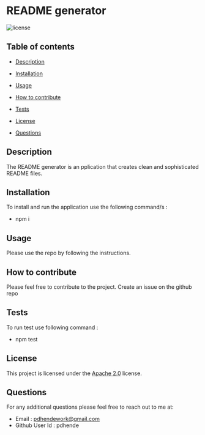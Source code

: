 
  # README generator

  ![license](https://img.shields.io/badge/license-Apache%202.0-blue.svg)

  ## Table of contents
  * [Description](#description)

  * [Installation](#installation)

  * [Usage](#usage)

  * [How to contribute](#how-to-contribute)

  * [Tests](#tests)

  * [License](#license)

  * [Questions](#questions)

  ## Description

  The README generator is an pplication that creates clean and sophisticated README files.
    
  ## Installation
     
  To install and run the application use the following command/s :
      
  * npm i

  ## Usage

  Please use the repo by following the instructions.
      
  ## How to contribute

  Please feel free to contribute to the project. 
  Create an issue on the github repo

  ## Tests

  To run test use following command :

  * npm test

  ## License

  This project is licensed under the [Apache 2.0](https://choosealicense.com/licenses/apache-2.0/) license.

  ## Questions
  For any additional questions please feel free to reach out to me at:
  * Email : pdhendework@gmail.com
  * Github User Id : pdhende
